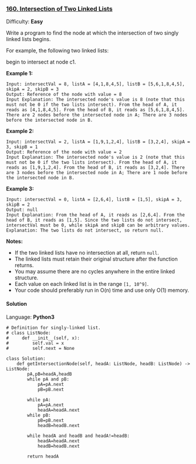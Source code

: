### [160\. Intersection of Two Linked Lists](https://leetcode.com/problems/intersection-of-two-linked-lists/)

Difficulty: **Easy**


Write a program to find the node at which the intersection of two singly linked lists begins.

For example, the following two linked lists:

begin to intersect at node c1.

**Example 1:**

```
Input: intersectVal = 8, listA = [4,1,8,4,5], listB = [5,6,1,8,4,5], skipA = 2, skipB = 3
Output: Reference of the node with value = 8
Input Explanation: The intersected node's value is 8 (note that this must not be 0 if the two lists intersect). From the head of A, it reads as [4,1,8,4,5]. From the head of B, it reads as [5,6,1,8,4,5]. There are 2 nodes before the intersected node in A; There are 3 nodes before the intersected node in B.
```

**Example 2:**

```
Input: intersectVal = 2, listA = [1,9,1,2,4], listB = [3,2,4], skipA = 3, skipB = 1
Output: Reference of the node with value = 2
Input Explanation: The intersected node's value is 2 (note that this must not be 0 if the two lists intersect). From the head of A, it reads as [1,9,1,2,4]. From the head of B, it reads as [3,2,4]. There are 3 nodes before the intersected node in A; There are 1 node before the intersected node in B.
```

**Example 3:**

```
Input: intersectVal = 0, listA = [2,6,4], listB = [1,5], skipA = 3, skipB = 2
Output: null
Input Explanation: From the head of A, it reads as [2,6,4]. From the head of B, it reads as [1,5]. Since the two lists do not intersect, intersectVal must be 0, while skipA and skipB can be arbitrary values.
Explanation: The two lists do not intersect, so return null.
```

**Notes:**

*   If the two linked lists have no intersection at all, return `null`.
*   The linked lists must retain their original structure after the function returns.
*   You may assume there are no cycles anywhere in the entire linked structure.
*   Each value on each linked list is in the range `[1, 10^9]`.
*   Your code should preferably run in O(n) time and use only O(1) memory.


#### Solution

Language: **Python3**

```python3
# Definition for singly-linked list.
# class ListNode:
#     def __init__(self, x):
#         self.val = x
#         self.next = None
​
class Solution:
    def getIntersectionNode(self, headA: ListNode, headB: ListNode) -> ListNode:
        pA,pB=headA,headB
        while pA and pB:
            pA=pA.next
            pB=pB.next
            
        while pA:
            pA=pA.next
            headA=headA.next
        while pB:
            pB=pB.next
            headB=headB.next
            
        while headA and headB and headA!=headB:
            headA=headA.next
            headB=headB.next
            
        return headA
```